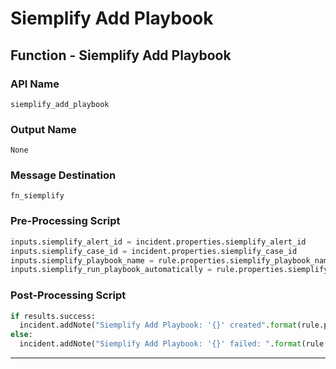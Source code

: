 <!--
    DO NOT MANUALLY EDIT THIS FILE
    THIS FILE IS AUTOMATICALLY GENERATED WITH resilient-sdk codegen
    Generated with resilient-sdk v52.0.0.0.1053
-->

# Siemplify Add Playbook

## Function - Siemplify Add Playbook

### API Name
`siemplify_add_playbook`

### Output Name
`None`

### Message Destination
`fn_siemplify`

### Pre-Processing Script
```python
inputs.siemplify_alert_id = incident.properties.siemplify_alert_id
inputs.siemplify_case_id = incident.properties.siemplify_case_id
inputs.siemplify_playbook_name = rule.properties.siemplify_playbook_name
inputs.siemplify_run_playbook_automatically = rule.properties.siemplify_run_playbook_automatically
```

### Post-Processing Script
```python
if results.success:
  incident.addNote("Siemplify Add Playbook: '{}' created".format(rule.properties.siemplify_playbook_name))
else:
  incident.addNote("Siemplify Add Playbook: '{}' failed: ".format(rule.properties.siemplify_playbook_name, results.reason))
```

---

